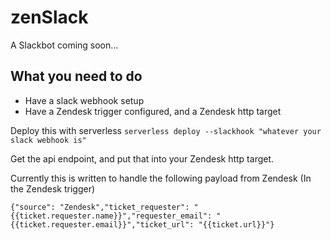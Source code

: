 # zenSlack

A Slackbot coming soon...

## What you need to do 

- Have a slack webhook setup
- Have a Zendesk trigger configured, and a Zendesk http target

Deploy this with serverless
`serverless deploy --slackhook "whatever your slack webhook is"`

Get the api endpoint, and put that into your Zendesk http target.  

Currently this is written to handle the following payload from Zendesk (In the Zendesk trigger)

```
{"source": "Zendesk","ticket_requester": "{{ticket.requester.name}}","requester_email": "{{ticket.requester.email}}","ticket_url": "{{ticket.url}}"}
```